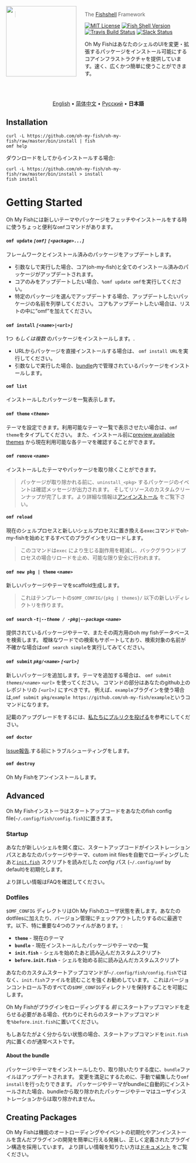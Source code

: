 <img src="https://cdn.rawgit.com/oh-my-fish/oh-my-fish/e4f1c2e0219a17e2c748b824004c8d0b38055c16/docs/logo.svg" align="left" width="192px" height="192px"/>
<img align="left" width="0" height="192px" hspace="10"/>

> The <a href="http://fishshell.com">Fishshell</a> Framework

[![MIT License](https://img.shields.io/badge/license-MIT-007EC7.svg?style=flat-square)](/LICENSE.md) [![Fish Shell Version](https://img.shields.io/badge/fish-v2.2.0-007EC7.svg?style=flat-square)](http://fishshell.com) [![Travis Build Status](http://img.shields.io/travis/oh-my-fish/oh-my-fish.svg?style=flat-square)](https://travis-ci.org/oh-my-fish/oh-my-fish) [![Slack Status](https://oh-my-fish-slack.herokuapp.com/badge.svg)](https://oh-my-fish-slack.herokuapp.com)


Oh My FishはあなたのシェルのUIを変更・拡張するパッケージをインストール可能にするコアインフラストラクチャを提供しています。速く、広くかつ簡単に使うことができます。

<br><br>

<p align="center">
  <a href="../../README.md">English</a> &bull;
  <a href="../zh-CN">简体中文</a> &bull;
  <a href="../ru-RU/README.md">Русский</a> &bull;
  <b>日本語</b>
</p>

## Installation

```fish
curl -L https://github.com/oh-my-fish/oh-my-fish/raw/master/bin/install | fish
omf help
```

ダウンロードをしてからインストールする場合:

```fish
curl -L https://github.com/oh-my-fish/oh-my-fish/raw/master/bin/install > install
fish install
```

# Getting Started

Oh My Fishには新しいテーマやパッケージをフェッチやインストールをする時に使うちょっと便利な`omf`コマンドがあります。

#### `omf update` _`[omf]`_ _`[<package>...]`_

フレームワークとインストール済みのパッケージをアップデートします。

- 引数なしで実行した場合、コア(oh-my-fish)と全てのインストール済みのパッケージがアップデートされます。
- コアのみをアップデートしたい場合、`%omf update omf`を実行してください。
- 特定のパッケージを選んでアップデートする場合、アップデートしたいパッケージの名前を列挙してください。
 コアもアップデートしたい場合は、リストの中に”omf”を加えてください。

#### `omf install` _`[<name>|<url>]`_

1つ _もしくは複数_ のパッケージをインストールします。.

- URLからパッケージを直接インストールする場合は、 `omf install URL`を実行してください。
- 引数なしで実行した場合、[bundle](#dotfiles)内で管理されているパッケージをインストールします。

#### `omf list`

インストールしたパッケージを一覧表示します。

#### `omf theme` _`<theme>`_

テーマを設定できます。利用可能なテーマ一覧で表示させたい場合は、`omf theme`をタイプしてください。
また、インストール前に[preview available themes](../Themes.md) から現在利用可能な各テーマを確認することができます。

#### `omf remove` _`<name>`_

インストールしたテーマやパッケージを取り除くことができます。

> パッケージが取り除かれる前に、`uninstall_<pkg>` するパッケージのイベントは確認メッセージが出力されます。
そしてリソースのカスタムクリーンナップが完了します。より詳細な情報は[アンインストール](/Packages.md#uninstall) をご覧下さい。

#### `omf reload`

現在のシェルプロセスと新しいシェルプロセスに置き換える`exec`コマンドでoh-my-fishを始めとするすべてのプラグインをリロードします。

> このコマンドは`exec` により生じる副作用を軽減し、バックグラウンドプロセスの場合リロードを止め、可能な限り安全に行われます。

#### `omf new pkg | theme` _`<name>`_

新しいパッケージやテーマをscaffold生成します。

> これはテンプレートの`$OMF_CONFIG/{pkg | themes}/` 以下の新しいディレクトリを作ります。

#### `omf search` _`-t|--theme / -pkg|--package`_ _`<name>`_

提供されているパッケージやテーマ、またその両方用のoh my fishデータベースを検索します。
曖昧なワードでの検索もサポートしており、検索対象の名前が不確かな場合は`omf search simple`を実行してみてください。

#### `omf submit` _`pkg/<name>`_ _`[<url>]`_

新しいパッケージを追加します。テーマを追加する場合は、 `omf submit` _`themes/<name>`_ _`<url>`_ を使ってください。
コマンドの<url>部分はあなたのgithub上のレポジトリの _`[<url>]`_ にすべきです。
例えば、`example`プラグインを使う場合は,`omf submit pkg/example https://github.com/oh-my-fish/example`というコマンドになります。

記載のアップグレードをするには、[私たちにプルリクを投げる][omf-pulls-link]を参考にしてください。

#### `omf doctor`

[Issue報告][omf-issues-new].する前にトラブルシューティングをします。

#### `omf destroy`

Oh My Fishをアンインストールします。

## Advanced

Oh My Fishインストーラはスタートアップコードをあなたのfish config file(`~/.config/fish/config.fish`)に置きます。

### Startup

あなたが新しいシェルを開く度に、スタートアップコードがインストレーションパスとあなたのパッケージやテーマ、cutom init filesを自動でローディングしたあと[`init.fish`](init.fish) スクリプトを読みだした _config_ パス (`~/.config/omf` by default)を初期化します。

より詳しい情報はFAQを確認してください。


### Dotfiles

`$OMF_CONFIG` ディレクトリはOh My Fishのユーザ状態を表します。あなたのdotfilesに加えたり、バージョン管理にチェックアウトしたりするのに最適です。以下、特に重要な4つのファイルがあります。:

- __`theme`__ - 現在のテーマ
- __`bundle`__ - 現在インストールしたパッケージやテーマの一覧
- __`init.fish`__ - シェルを始めたあと読み込んだカスタムスクリプト
- __`before.init.fish`__ - シェルを始める前に読み込んだカスタムスクリプト

あなたのカスタムスタートアップコマンドが`~/.config/fish/config.fish`ではなく、`init.fish`ファイルを読むことを強くお勧めしています。
これはバージョンコントロール下のすべての`$OMF_CONFIG`ディレクトリを保持することを可能にします。

Oh My Fishがプラグインをローディングする *前* にスタートアップコマンドを走らせる必要がある場合、代わりにそれらのスタートアップコマンドを`%before.init.fish`に置いてください。

もしあなたがよく分からない状態の場合、スタートアップコマンドを`init.fish`内に置くのが通常ベストです。



#### About the bundle

パッケージやテーマをインストールしたり、取り除いたりする度に、`bundle`ファイルはアップデートされます。
変更を満足にするために、手動で編集したり`omf install`を行ったりできます。
パッケージやテーマがbundleに自動的にインストールされた場合、bundleから取り除かれたパッケージやテーマはユーザインストレーションからは取り除かれません。

## Creating Packages

Oh My Fishは機能のオートローディングやイベントの初期化やアンインストールを含んだプラグインの開発を簡単に行える発展し、正しく定義されたプラグイン構造を採用しています。
より詳しい情報を知りたい方は[ドキュメント](docs/en-US/Packages.md) をご覧ください。

[fishshell]: http://fishshell.com

[contributors]: https://github.com/oh-my-fish/oh-my-fish/graphs/contributors

[omf-pulls-link]: https://github.com/oh-my-fish/oh-my-fish/pulls

[omf-issues-new]: https://github.com/oh-my-fish/oh-my-fish/issues/new

